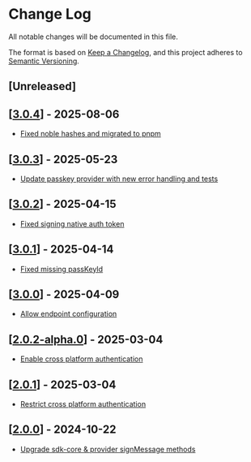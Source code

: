 # Change Log

All notable changes will be documented in this file.

The format is based on [Keep a Changelog](https://keepachangelog.com/en/1.0.0/),
and this project adheres to [Semantic Versioning](https://semver.org/spec/v2.0.0.html).

## [Unreleased]

## [[3.0.4](https://github.com/multiversx/mx-sdk-js-passkey-provider/pull/26)] - 2025-08-06

- [Fixed noble hashes and migrated to pnpm](https://github.com/multiversx/mx-sdk-js-passkey-provider/pull/25)

## [[3.0.3](https://github.com/multiversx/mx-sdk-js-passkey-provider/pull/24)] - 2025-05-23

- [Update passkey provider with new error handling and tests](https://github.com/multiversx/mx-sdk-js-passkey-provider/pull/23)

## [[3.0.2](https://github.com/multiversx/mx-sdk-js-passkey-provider/pull/22)] - 2025-04-15

- [Fixed signing native auth token](https://github.com/multiversx/mx-sdk-js-passkey-provider/pull/22)

## [[3.0.1](https://github.com/multiversx/mx-sdk-js-passkey-provider/pull/21)] - 2025-04-14

- [Fixed missing passKeyId](https://github.com/multiversx/mx-sdk-js-passkey-provider/pull/21)

## [[3.0.0](https://github.com/multiversx/mx-sdk-js-passkey-provider/pull/20)] - 2025-04-09

- [Allow endpoint configuration](https://github.com/multiversx/mx-sdk-js-passkey-provider/pull/17)

## [[2.0.2-alpha.0](https://github.com/multiversx/mx-sdk-js-passkey-provider/pull/18)] - 2025-03-04

- [Enable cross platform authentication](https://github.com/multiversx/mx-sdk-js-passkey-provider/pull/18)

## [[2.0.1](https://github.com/multiversx/mx-sdk-js-passkey-provider/pull/16)] - 2025-03-04

- [Restrict cross platform authentication](https://github.com/multiversx/mx-sdk-js-passkey-provider/pull/16)

## [[2.0.0](https://github.com/multiversx/mx-sdk-js-passkey-provider/pull/15)] - 2024-10-22

- [Upgrade sdk-core & provider signMessage methods](https://github.com/multiversx/mx-sdk-js-passkey-provider/pull/14)
